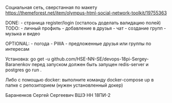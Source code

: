 Социальная сеть, сверстанная по макету https://themeforest.net/item/olympus-html-social-network-toolkit/19755363

DONE: 
     - страница register/login (осталось доделать валидацию полей)
TODO:
     - личный профиль
     - добавление в друзья
     - чат
     - создание групп
     - музыка и видео

OPTIONAL:
     - погода
     - PWA
     - предложенные друзья или группы по интересам


Установка:
go get -u github.com/HSE-NN-SE/devops-18pi-Sergey-Baranenkov
перед запуском должен быть запущен redis-server и postgres
go run .

Либо с помощью docker:
выполните команду docker-compose up в папке с репозиторием (нужен установленный докер)


Бараненков Сергей Сергеевич ВШЭ НН 18ПИ-2
